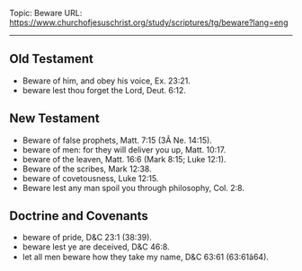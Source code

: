 Topic: Beware
URL: https://www.churchofjesuschrist.org/study/scriptures/tg/beware?lang=eng

---

## Old Testament

- Beware of him, and obey his voice, Ex. 23:21.
- beware lest thou forget the Lord, Deut. 6:12.

## New Testament

- Beware of false prophets, Matt. 7:15 (3Â Ne. 14:15).
- beware of men: for they will deliver you up, Matt. 10:17.
- beware of the leaven, Matt. 16:6 (Mark 8:15; Luke 12:1).
- Beware of the scribes, Mark 12:38.
- beware of covetousness, Luke 12:15.
- Beware lest any man spoil you through philosophy, Col. 2:8.

## Doctrine and Covenants

- beware of pride, D&C 23:1 (38:39).
- beware lest ye are deceived, D&C 46:8.
- let all men beware how they take my name, D&C 63:61 (63:61â64).


